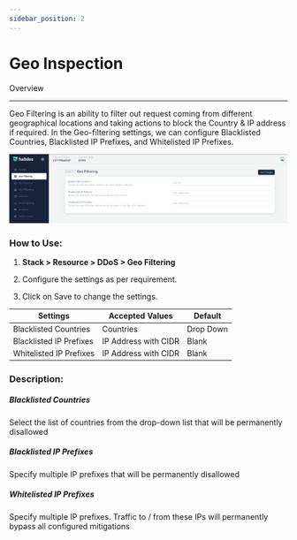 ```yaml
---
sidebar_position: 2
---
```


# Geo Inspection

Overview

---

Geo Filtering is an ability to filter out request coming from different geographical locations and taking actions to block the Country & IP address if required. In the Geo-filtering settings, we can configure Blacklisted Countries, Blacklisted IP Prefixes, and Whitelisted IP Prefixes.

![geo_filtering](/img/ddos/v2/geofiltering.png)

### **How to Use:**

1. **Stack > Resource > DDoS > Geo Filtering**

2. Configure the settings as per requirement.

3. Click on Save to change the settings.

| Settings                | Accepted Values      | Default   |
|-------------------------|----------------------|-----------|
| Blacklisted Countries   | Countries            | Drop Down |
| Blacklisted IP Prefixes | IP Address with CIDR | Blank     |
| Whitelisted IP Prefixes | IP Address with CIDR | Blank     |

### **Description:**

##### **Blacklisted Countries**

Select the list of countries from the drop-down list that will be permanently disallowed

##### **Blacklisted IP Prefixes**

Specify multiple IP prefixes that will be permanently disallowed

##### **Whitelisted IP Prefixes**

Specify multiple IP prefixes. Traffic to / from these IPs will permanently bypass all configured mitigations
